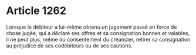 # Article 1262

Lorsque le débiteur a lui-même obtenu un jugement passé en force de chose jugée, qui a déclaré ses offres et sa consignation bonnes et valables, il ne peut plus, même du consentement du créancier, retirer sa consignation au préjudice de ses codébiteurs ou de ses cautions.
